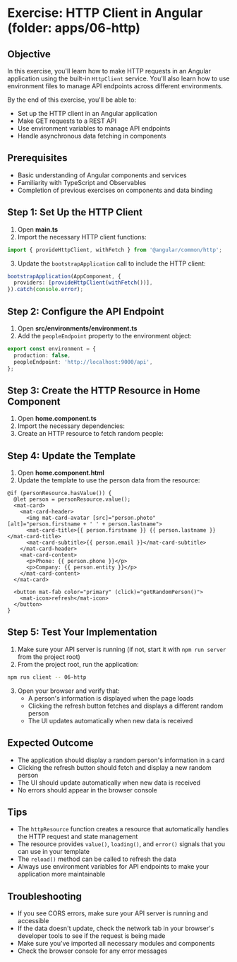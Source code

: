 # Exercise: HTTP Client in Angular (folder: apps/06-http)

## Objective

In this exercise, you'll learn how to make HTTP requests in an Angular application using the built-in `HttpClient` service. You'll also learn how to use environment files to manage API endpoints across different environments.

By the end of this exercise, you'll be able to:

- Set up the HTTP client in an Angular application
- Make GET requests to a REST API
- Use environment variables to manage API endpoints
- Handle asynchronous data fetching in components

## Prerequisites

- Basic understanding of Angular components and services
- Familiarity with TypeScript and Observables
- Completion of previous exercises on components and data binding

## Step 1: Set Up the HTTP Client

1. Open **main.ts**
2. Import the necessary HTTP client functions:

```typescript
import { provideHttpClient, withFetch } from '@angular/common/http';
```

3. Update the `bootstrapApplication` call to include the HTTP client:

```typescript
bootstrapApplication(AppComponent, {
  providers: [provideHttpClient(withFetch())],
}).catch(console.error);
```

## Step 2: Configure the API Endpoint

1. Open **src/environments/environment.ts**
2. Add the `peopleEndpoint` property to the environment object:

```typescript
export const environment = {
  production: false,
  peopleEndpoint: 'http://localhost:9000/api',
};
```

## Step 3: Create the HTTP Resource in Home Component

1. Open **home.component.ts**
2. Import the necessary dependencies:
3. Create an HTTP resource to fetch random people:

## Step 4: Update the Template

1. Open **home.component.html**
2. Update the template to use the person data from the resource:

```angular181html
@if (personResource.hasValue()) {
  @let person = personResource.value();
  <mat-card>
    <mat-card-header>
      <img mat-card-avatar [src]="person.photo" [alt]="person.firstname + ' ' + person.lastname">
      <mat-card-title>{{ person.firstname }} {{ person.lastname }}</mat-card-title>
      <mat-card-subtitle>{{ person.email }}</mat-card-subtitle>
    </mat-card-header>
    <mat-card-content>
      <p>Phone: {{ person.phone }}</p>
      <p>Company: {{ person.entity }}</p>
    </mat-card-content>
  </mat-card>

  <button mat-fab color="primary" (click)="getRandomPerson()">
    <mat-icon>refresh</mat-icon>
  </button>
}
```

## Step 5: Test Your Implementation

1. Make sure your API server is running (if not, start it with `npm run server` from the project root)
2. From the project root, run the application:

```bash
npm run client -- 06-http
```

3. Open your browser and verify that:
   - A person's information is displayed when the page loads
   - Clicking the refresh button fetches and displays a different random person
   - The UI updates automatically when new data is received

## Expected Outcome

- The application should display a random person's information in a card
- Clicking the refresh button should fetch and display a new random person
- The UI should update automatically when new data is received
- No errors should appear in the browser console

## Tips

- The `httpResource` function creates a resource that automatically handles the HTTP request and state management
- The resource provides `value()`, `loading()`, and `error()` signals that you can use in your template
- The `reload()` method can be called to refresh the data
- Always use environment variables for API endpoints to make your application more maintainable

## Troubleshooting

- If you see CORS errors, make sure your API server is running and accessible
- If the data doesn't update, check the network tab in your browser's developer tools to see if the request is being made
- Make sure you've imported all necessary modules and components
- Check the browser console for any error messages
